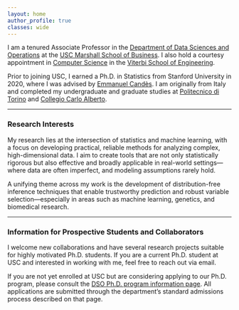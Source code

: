 ```yaml
---
layout: home
author_profile: true
classes: wide
---
```


I am a tenured Associate Professor in the [Department of Data Sciences and Operations](https://www.marshall.usc.edu/departments/data-sciences-and-operations) at the [USC Marshall School of Business](https://www.marshall.usc.edu/). I also hold a courtesy appointment in [Computer Science](https://www.cs.usc.edu/) in the [Viterbi School of Engineering](https://viterbischool.usc.edu/).

Prior to joining USC, I earned a Ph.D. in Statistics from Stanford University in 2020, where I was advised by [Emmanuel Candès](https://profiles.stanford.edu/emmanuel-candes). I am originally from Italy and completed my undergraduate and graduate studies at [Politecnico di Torino](https://www.polito.it/en) and [Collegio Carlo Alberto](https://www.carloalberto.org/).

---

### Research Interests

My research lies at the intersection of statistics and machine learning, with a focus on developing practical, reliable methods for analyzing complex, high-dimensional data. I aim to create tools that are not only statistically rigorous but also effective and broadly applicable in real-world settings—where data are often imperfect, and modeling assumptions rarely hold.

A unifying theme across my work is the development of distribution-free inference techniques that enable trustworthy prediction and robust variable selection—especially in areas such as machine learning, genetics, and biomedical research.

---

### Information for Prospective Students and Collaborators

I welcome new collaborations and have several research projects suitable for highly motivated Ph.D. students. If you are a current Ph.D. student at USC and interested in working with me, feel free to reach out via email.

If you are not yet enrolled at USC but are considering applying to our Ph.D. program, please consult the [DSO Ph.D. program information page](https://www.marshall.usc.edu/programs/phd-program/departments/data-sciences-and-operations). All applications are submitted through the department’s standard admissions process described on that page.
